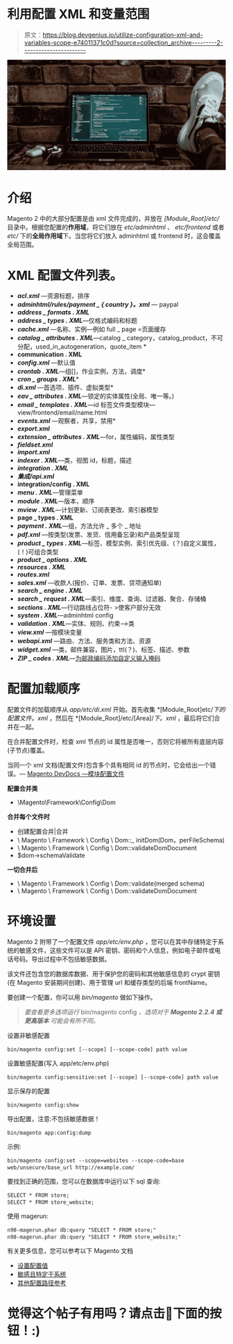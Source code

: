 # 利用配置 XML 和变量范围

> 原文：<https://blog.devgenius.io/utilize-configuration-xml-and-variables-scope-e74011371c0d?source=collection_archive---------2----------------------->

![](img/d15ed734db9d1c87e78cf7508f9efc46.png)

# 介绍

Magento 2 中的大部分配置是由 xml 文件完成的，并放在 *[Module_Root]/etc/* 目录中。根据您配置的**作用域**，将它们放在 *etc/adminhtml* 、 *etc/frontend* 或者 *etc/* 下的**全局作用域**下。当您将它们放入 adminhtml 或 frontend 时，这会覆盖全局范围。

# XML 配置文件列表。

*   ***acl.xml*** —资源标题，排序
*   ***adminhtml/rules/payment _ { country }。xml*** — paypal
*   ***address _ formats . XML***
*   ***address _ types . XML***—仅格式编码和标题
*   ***cache.xml*** —名称、实例—例如 full _ page =页面缓存
*   ***catalog _ attributes . XML***—catalog _ category，catalog_product，不可分配，used_in_autogeneration，quote_item *
*   **communication . XML**
*   ***config.xml*** —默认值
*   ***crontab . XML***—组[]，作业实例，方法，调度*
*   ***cron _ groups . XML****
*   ***di.xml*** —首选项、插件、虚拟类型*
*   ***eav _ attributes . XML***—锁定的实体属性(全局、唯一等。)
*   ***email _ templates . XML***—id 标签文件类型模块— view/frontend/email/name.html
*   ***events.xml*** —观察者，共享，禁用*
*   ***export.xml***
*   ***extension _ attributes . XML***—for，属性编码，属性类型
*   ***fieldset.xml***
*   ***import.xml***
*   ***indexer . XML***—类，视图 id，标题，描述
*   ***integration . XML***
*   ***集成/api.xml***
*   **integration/config . XML**
*   ***menu . XML***—管理菜单
*   ***module . XML***—版本，顺序
*   ***mview . XML***—计划更新、订阅表更改、索引器模型
*   **page _ types . XML**
*   ***payment . XML***—组，方法允许 _ 多个 _ 地址
*   ***pdf.xml*** —按类型(发票、发货、信用备忘录)和产品类型呈现
*   ***product _ types . XML***—标签、模型实例、索引优先级、(？)自定义属性，(！)可组合类型
*   ***product _ options . XML***
*   ***resources . XML***
*   ***routes.xml***
*   ***sales.xml*** —收款人(报价、订单、发票、贷项通知单)
*   ***search _ engine . XML***
*   ***search _ request . XML***—索引、维度、查询、过滤器、聚合、存储桶
*   ***sections . XML***—行动路线占位符- >使客户部分无效
*   ***system . XML***—adminhtml config
*   ***validation . XML***—实体、规则、约束—>类
*   ***view.xml*** —按模块变量
*   ***webapi.xml*** —路由、方法、服务类和方法、资源
*   ***widget.xml*** —类，邮件兼容，图片，ttl(？)、标签、描述、参数
*   ***ZIP _ codes . XML***—[为邮政编码添加自定义输入掩码](https://devdocs.magento.com/guides/v2.3/howdoi/checkout/checkout_zip.html)

# 配置加载顺序

配置文件的加载顺序从 *app/etc/di.xml* 开始。首先收集 *[Module_Root]etc/*下的配置文件。xml* ，然后在 *[Module_Root]/etc/[Area]/*下。xml* ，最后将它们合并在一起。

在合并配置文件时，检查 xml 节点的 id 属性是否唯一，否则它将被所有底层内容(子节点)覆盖。

当同一个 xml 文档(配置文件)包含多个具有相同 id 的节点时，它会给出一个错误。— [Magento DevDocs —模块配置文件](https://devdocs.magento.com/guides/v2.2/config-guide/config/config-files.html)

**配置合并类**

*   \Magento\Framework\Config\Dom

**合并每个文件时**

*   创建配置合并|合并
*   \ Magento \ Framework \ Config \ Dom::_ initDom(Dom，perFileSchema)
*   \ Magento \ Framework \ Config \ Dom::validateDomDocument
*   $dom->schemaValidate

**一切合并后**

*   \ Magento \ Framework \ Config \ Dom::validate(merged schema)
*   \ Magento \ Framework \ Config \ Dom::validateDomDocument

# 环境设置

Magento 2 附带了一个配置文件 *app/etc/env.php* ，您可以在其中存储特定于系统的敏感文件，这些文件可以是 API 密钥、密码和个人信息，例如电子邮件或电话号码。导出过程中不包括敏感数据。

该文件还包含您的数据库数据、用于保护您的密码和其他敏感信息的 crypt 密钥(在 Magento 安装期间创建)、用于管理 url 和缓存类型的后端 frontName。

要创建一个配置，你可以用 *bin/magento* 做如下操作。

> *要查看更多选项运行* bin/magento config *，选项对于* ***Magento 2.2.4 或更高版本*** *可能会有所不同。*

设置非敏感配置

```
bin/magento config:set [--scope] [--scope-code] path value
```

设置敏感配置(写入 app/etc/env.php)

```
bin/magento config:sensitive:set [--scope] [--scope-code] path value
```

显示保存的配置

```
bin/magento config:show
```

导出配置，注意:不包括敏感数据！

```
bin/magento app:config:dump
```

示例:

```
bin/magento config:set --scope=websites --scope-code=base web/unsecure/base_url http://example.com/
```

要找到正确的范围，您可以在数据库中运行以下 sql 查询:

```
SELECT * FROM store;
SELECT * FROM store_website;
```

使用 magerun:

```
n98-magerun.phar db:query "SELECT * FROM store;"
n98-magerun.phar db:query "SELECT * FROM store_website;"
```

有关更多信息，您可以参考以下 Magento 文档

*   [设置配置值](https://devdocs.magento.com/guides/v2.2/config-guide/cli/config-cli-subcommands-config-mgmt-set.html)
*   [敏感且特定于系统](https://devdocs.magento.com/guides/v2.2/config-guide/prod/config-reference-sens.html)
*   [其他配置路径参考](https://devdocs.magento.com/guides/v2.2/config-guide/prod/config-reference-most.html)

# 觉得这个帖子有用吗？请点击👏下面的按钮！:)